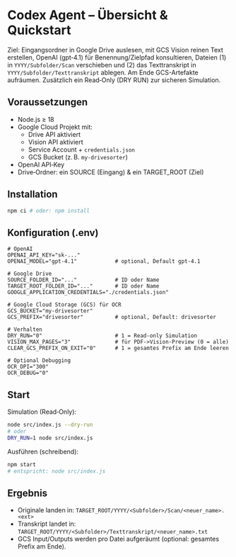 # Codex Agent – Übersicht & Quickstart

Ziel: Eingangsordner in Google Drive auslesen, mit GCS Vision reinen Text erstellen, OpenAI (gpt‑4.1) für Benennung/Zielpfad konsultieren, Dateien (1) in `YYYY/Subfolder/Scan` verschieben und (2) das Texttranskript in `YYYY/Subfolder/Texttranskript` ablegen. Am Ende GCS-Artefakte aufräumen. Zusätzlich ein Read‑Only (DRY RUN) zur sicheren Simulation.

## Voraussetzungen

- Node.js ≥ 18
- Google Cloud Projekt mit:
  - Drive API aktiviert
  - Vision API aktiviert
  - Service Account + `credentials.json`
  - GCS Bucket (z. B. `my-drivesorter`)
- OpenAI API‑Key
- Drive‑Ordner: ein SOURCE (Eingang) & ein TARGET_ROOT (Ziel)

## Installation

```bash
npm ci # oder: npm install
```

## Konfiguration (.env)

```env
# OpenAI
OPENAI_API_KEY="sk-..."
OPENAI_MODEL="gpt-4.1"            # optional, Default gpt-4.1

# Google Drive
SOURCE_FOLDER_ID="..."            # ID oder Name
TARGET_ROOT_FOLDER_ID="..."       # ID oder Name
GOOGLE_APPLICATION_CREDENTIALS="./credentials.json"

# Google Cloud Storage (GCS) für OCR
GCS_BUCKET="my-drivesorter"
GCS_PREFIX="drivesorter"          # optional, Default: drivesorter

# Verhalten
DRY_RUN="0"                       # 1 = Read-only Simulation
VISION_MAX_PAGES="3"              # für PDF->Vision-Preview (0 = alle)
CLEAR_GCS_PREFIX_ON_EXIT="0"      # 1 = gesamtes Prefix am Ende leeren

# Optional Debugging
OCR_DPI="300"
OCR_DEBUG="0"
```

## Start

Simulation (Read‑Only):

```bash
node src/index.js --dry-run
# oder
DRY_RUN=1 node src/index.js
```

Ausführen (schreibend):

```bash
npm start
# entspricht: node src/index.js
```

## Ergebnis

- Originale landen in: `TARGET_ROOT/YYYY/<Subfolder>/Scan/<neuer_name>.<ext>`
- Transkript landet in: `TARGET_ROOT/YYYY/<Subfolder>/Texttranskript/<neuer_name>.txt`
- GCS Input/Outputs werden pro Datei aufgeräumt (optional: gesamtes Prefix am Ende).


